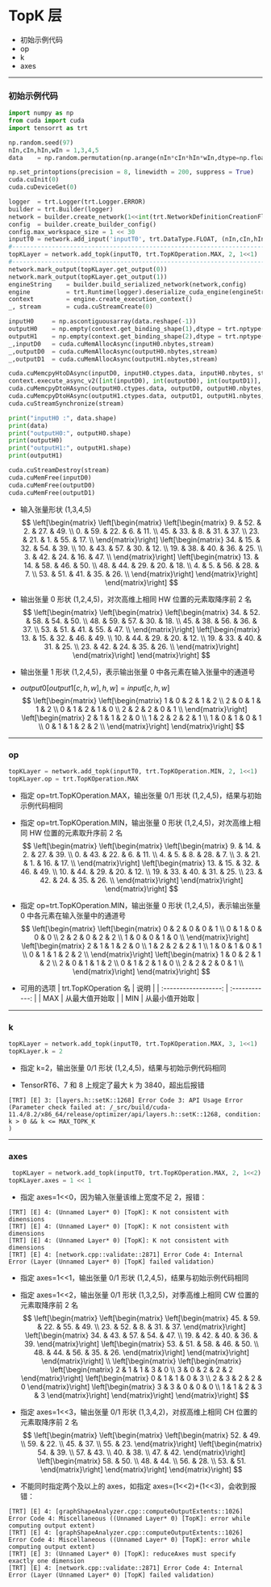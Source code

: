 # TopK 层
+ 初始示例代码
+ op
+ k
+ axes

---
### 初始示例代码
```python
import numpy as np
from cuda import cuda
import tensorrt as trt

np.random.seed(97)
nIn,cIn,hIn,wIn = 1,3,4,5                                                                           # 输入张量 NCHW
data    = np.random.permutation(np.arange(nIn*cIn*hIn*wIn,dtype=np.float32)).reshape(nIn,cIn,hIn,wIn)   # 输入数据

np.set_printoptions(precision = 8, linewidth = 200, suppress = True)
cuda.cuInit(0)
cuda.cuDeviceGet(0)

logger  = trt.Logger(trt.Logger.ERROR)
builder = trt.Builder(logger)
network = builder.create_network(1<<int(trt.NetworkDefinitionCreationFlag.EXPLICIT_BATCH))
config  = builder.create_builder_config()
config.max_workspace_size = 1 << 30
inputT0 = network.add_input('inputT0', trt.DataType.FLOAT, (nIn,cIn,hIn,wIn))
#---------------------------------------------------------------------------------------------------# 替换部分
topKLayer = network.add_topk(inputT0, trt.TopKOperation.MAX, 2, 1<<1)
#---------------------------------------------------------------------------------------------------# 替换部分
network.mark_output(topKLayer.get_output(0))
network.mark_output(topKLayer.get_output(1))
engineString    = builder.build_serialized_network(network,config)
engine          = trt.Runtime(logger).deserialize_cuda_engine(engineString)
context         = engine.create_execution_context()
_, stream       = cuda.cuStreamCreate(0)

inputH0     = np.ascontiguousarray(data.reshape(-1))
outputH0    = np.empty(context.get_binding_shape(1),dtype = trt.nptype(engine.get_binding_dtype(1)))
outputH1    = np.empty(context.get_binding_shape(2),dtype = trt.nptype(engine.get_binding_dtype(2)))
_,inputD0   = cuda.cuMemAllocAsync(inputH0.nbytes,stream)
_,outputD0  = cuda.cuMemAllocAsync(outputH0.nbytes,stream)
_,outputD1  = cuda.cuMemAllocAsync(outputH1.nbytes,stream)

cuda.cuMemcpyHtoDAsync(inputD0, inputH0.ctypes.data, inputH0.nbytes, stream)
context.execute_async_v2([int(inputD0), int(outputD0), int(outputD1)], stream)
cuda.cuMemcpyDtoHAsync(outputH0.ctypes.data, outputD0, outputH0.nbytes, stream)
cuda.cuMemcpyDtoHAsync(outputH1.ctypes.data, outputD1, outputH1.nbytes, stream)
cuda.cuStreamSynchronize(stream)

print("inputH0 :", data.shape)
print(data)
print("outputH0:", outputH0.shape)
print(outputH0)
print("outputH1:", outputH1.shape)
print(outputH1)

cuda.cuStreamDestroy(stream)
cuda.cuMemFree(inputD0)
cuda.cuMemFree(outputD0)
cuda.cuMemFree(outputD1)
```

+ 输入张量形状 (1,3,4,5)
$$
\left[\begin{matrix}
    \left[\begin{matrix}
        \left[\begin{matrix}
             9. & 52. &  2. & 27. & 49. \\
             0. & 59. & 22. &  6. & 11. \\
            45. & 33. &  8. & 31. & 37. \\
            23. & 21. &  1. & 55. & 17. \\
        \end{matrix}\right]
        \left[\begin{matrix}
            34. & 15. & 32. & 54. & 39. \\
            10. & 43. & 57. & 30. & 12. \\
            19. & 38. & 40. & 36. & 25. \\
             3. & 42. & 24. & 16. & 47. \\
        \end{matrix}\right]
        \left[\begin{matrix}
            13. & 14. & 58. & 46. & 50. \\
            48. & 44. & 29. & 20. & 18. \\
             4. &  5. & 56. & 28. &  7. \\
            53. & 51. & 41. & 35. & 26. \\
        \end{matrix}\right]
    \end{matrix}\right]
\end{matrix}\right]
$$

+ 输出张量 0 形状 (1,2,4,5)，对次高维上相同 HW 位置的元素取降序前 2 名
$$
\left[\begin{matrix}
    \left[\begin{matrix}
        \left[\begin{matrix}
            34. & 52. & 58. & 54. & 50. \\
            48. & 59. & 57. & 30. & 18. \\
            45. & 38. & 56. & 36. & 37. \\
            53. & 51. & 41. & 55. & 47. \\
        \end{matrix}\right]
        \left[\begin{matrix}
            13. & 15. & 32. & 46. & 49. \\
            10. & 44. & 29. & 20. & 12. \\
            19. & 33. & 40. & 31. & 25. \\
            23. & 42. & 24. & 35. & 26. \\
        \end{matrix}\right]
    \end{matrix}\right]
\end{matrix}\right]
$$

+ 输出张量 1 形状 (1,2,4,5)，表示输出张量 0 中各元素在输入张量中的通道号
+ $output0 \left[ output1 \left[ c,h,w \right] ,h,w \right] = input \left[c,h,w \right]$
$$
\left[\begin{matrix}
    \left[\begin{matrix}
        1 & 0 & 2 & 1 & 2 \\
        2 & 0 & 1 & 1 & 2 \\
        0 & 1 & 2 & 1 & 0 \\
        2 & 2 & 2 & 0 & 1 \\
    \end{matrix}\right]
    \left[\begin{matrix}
        2 & 1 & 1 & 2 & 0 \\
        1 & 2 & 2 & 2 & 1 \\
        1 & 0 & 1 & 0 & 1 \\
        0 & 1 & 1 & 2 & 2 \\
    \end{matrix}\right]
\end{matrix}\right]
$$

---
### op
```python
topKLayer = network.add_topk(inputT0, trt.TopKOperation.MIN, 2, 1<<1)
topKLayer.op = trt.TopKOperation.MAX                                                                # 重设 topk 极取值方向
```

+ 指定 op=trt.TopKOperation.MAX，输出张量 0/1 形状 (1,2,4,5)，结果与初始示例代码相同

+ 指定 op=trt.TopKOperation.MIN，输出张量 0 形状 (1,2,4,5)，对次高维上相同 HW 位置的元素取升序前 2 名
$$
\left[\begin{matrix}
    \left[\begin{matrix}
        \left[\begin{matrix}
             9. & 14. &  2. & 27. & 39. \\
             0. & 43. & 22. &  6. & 11. \\
             4. &  5. &  8. & 28. &  7. \\
             3. & 21. &  1. & 16. & 17. \\
        \end{matrix}\right]
        \left[\begin{matrix}
            13. & 15. & 32. & 46. & 49. \\
            10. & 44. & 29. & 20. & 12. \\
            19. & 33. & 40. & 31. & 25. \\
            23. & 42. & 24. & 35. & 26. \\
        \end{matrix}\right]
    \end{matrix}\right]
\end{matrix}\right]
$$

+ 指定 op=trt.TopKOperation.MIN，输出张量 0 形状 (1,2,4,5)，表示输出张量 0 中各元素在输入张量中的通道号
$$
\left[\begin{matrix}
    \left[\begin{matrix}
        0 & 2 & 0 & 0 & 1 \\
        0 & 1 & 0 & 0 & 0 \\
        2 & 2 & 0 & 2 & 2 \\
        1 & 0 & 0 & 1 & 0 \\
    \end{matrix}\right]
    \left[\begin{matrix}
        2 & 1 & 1 & 2 & 0 \\
        1 & 2 & 2 & 2 & 1 \\
        1 & 0 & 1 & 0 & 1 \\
        0 & 1 & 1 & 2 & 2 \\
    \end{matrix}\right]
    \left[\begin{matrix}
        1 & 0 & 2 & 1 & 2 \\
        2 & 0 & 1 & 1 & 2 \\
        0 & 1 & 2 & 1 & 0 \\
        2 & 2 & 2 & 0 & 1 \\
    \end{matrix}\right]
\end{matrix}\right]
$$

+ 可用的选项
| trt.TopKOperation 名 |      说明      |
| :------------------: | :------------: |
|         MAX          | 从最大值开始取 |
|         MIN          | 从最小值开始取 |

---
### k
```python
topKLayer = network.add_topk(inputT0, trt.TopKOperation.MAX, 3, 1<<1)
topKLayer.k = 2                                                                                     # 重设取极值个数
```

+ 指定 k=2，输出张量 0/1 形状 (1,2,4,5)，结果与初始示例代码相同

+ TensorRT6、7 和 8 上规定了最大 k 为 3840，超出后报错
```shell
[TRT] [E] 3: [layers.h::setK::1268] Error Code 3: API Usage Error (Parameter check failed at: /_src/build/cuda-11.4/8.2/x86_64/release/optimizer/api/layers.h::setK::1268, condition: k > 0 && k <= MAX_TOPK_K
)
```

---
### axes
```python
 topKLayer = network.add_topk(inputT0, trt.TopKOperation.MAX, 2, 1<<2)
topKLayer.axes = 1 << 1                                                                             # 重设取极值的维度
```

+ 指定 axes=1<<0，因为输入张量该维上宽度不足 2，报错：
```
[TRT] [E] 4: (Unnamed Layer* 0) [TopK]: K not consistent with dimensions
[TRT] [E] 4: (Unnamed Layer* 0) [TopK]: K not consistent with dimensions
[TRT] [E] 4: (Unnamed Layer* 0) [TopK]: K not consistent with dimensions
[TRT] [E] 4: [network.cpp::validate::2871] Error Code 4: Internal Error (Layer (Unnamed Layer* 0) [TopK] failed validation)
```

+ 指定 axes=1<<1，输出张量 0/1 形状 (1,2,4,5)，结果与初始示例代码相同

+ 指定 axes=1<<2，输出张量 0/1 形状 (1,3,2,5)，对季高维上相同 CW 位置的元素取降序前 2 名
$$
\left[\begin{matrix}
    \left[\begin{matrix}
        \left[\begin{matrix}
            45. & 59. & 22. & 55. & 49. \\
            23. & 52. &  8. & 31. & 37.
        \end{matrix}\right]
        \left[\begin{matrix}
            34. & 43. & 57. & 54. & 47. \\
            19. & 42. & 40. & 36. & 39.
        \end{matrix}\right]
        \left[\begin{matrix}
            53. & 51. & 58. & 46. & 50. \\
            48. & 44. & 56. & 35. & 26.
        \end{matrix}\right]
    \end{matrix}\right]
\end{matrix}\right]
\\
\left[\begin{matrix}
    \left[\begin{matrix}
        \left[\begin{matrix}
            2 & 1 & 1 & 3 & 0 \\
            3 & 0 & 2 & 2 & 2
        \end{matrix}\right]
        \left[\begin{matrix}
            0 & 1 & 1 & 0 & 3 \\
            2 & 3 & 2 & 2 & 0
        \end{matrix}\right]
        \left[\begin{matrix}
            3 & 3 & 0 & 0 & 0 \\
            1 & 1 & 2 & 3 & 3
        \end{matrix}\right]
    \end{matrix}\right]
\end{matrix}\right]
$$

+ 指定 axes=1<<3，输出张量 0/1 形状 (1,3,4,2)，对叔高维上相同 CH 位置的元素取降序前 2 名
$$
\left[\begin{matrix}
    \left[\begin{matrix}
        \left[\begin{matrix}
            52. & 49. \\
            59. & 22. \\
            45. & 37. \\
            55. & 23.
        \end{matrix}\right]
        \left[\begin{matrix}
            54. & 39. \\
            57. & 43. \\
            40. & 38. \\
            47. & 42.
        \end{matrix}\right]
        \left[\begin{matrix}
            58. & 50. \\
            48. & 44. \\
            56. & 28. \\
            53. & 51.
        \end{matrix}\right]
    \end{matrix}\right]
\end{matrix}\right]
$$

+ 不能同时指定两个及以上的 axes，如指定 axes=(1<<2)+(1<<3)，会收到报错：
```shell
[TRT] [E] 4: [graphShapeAnalyzer.cpp::computeOutputExtents::1026] Error Code 4: Miscellaneous ((Unnamed Layer* 0) [TopK]: error while computing output extent)
[TRT] [E] 4: [graphShapeAnalyzer.cpp::computeOutputExtents::1026] Error Code 4: Miscellaneous ((Unnamed Layer* 0) [TopK]: error while computing output extent)
[TRT] [E] 3: (Unnamed Layer* 0) [TopK]: reduceAxes must specify exactly one dimension
[TRT] [E] 4: [network.cpp::validate::2871] Error Code 4: Internal Error (Layer (Unnamed Layer* 0) [TopK] failed validation)
```

